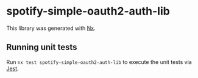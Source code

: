 # spotify-simple-oauth2-auth-lib

This library was generated with [Nx](https://nx.dev).

## Running unit tests

Run `nx test spotify-simple-oauth2-auth-lib` to execute the unit tests via [Jest](https://jestjs.io).
